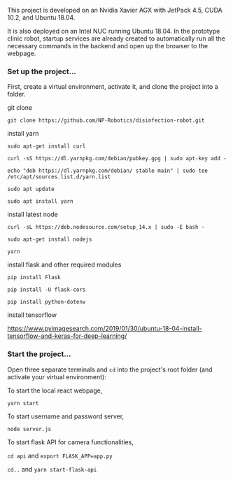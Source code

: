 This project is developed on an Nvidia Xavier AGX with JetPack 4.5, CUDA 10.2, and Ubuntu 18.04.

It is also deployed on an Intel NUC running Ubuntu 18.04. In the prototype clinic robot, startup services are already created to automatically run all the necessary commands in the backend and open up the browser to the webpage. 

### Set up the project...

First, create a virtual environment, activate it, and clone the project into a folder.

git clone

`git clone https://github.com/NP-Robotics/disinfection-robot.git`

install yarn

`sudo apt-get install curl`

`curl -sS https://dl.yarnpkg.com/debian/pubkey.gpg | sudo apt-key add -`

`echo "deb https://dl.yarnpkg.com/debian/ stable main" | sudo tee /etc/apt/sources.list.d/yarn.list`

`sudo apt update`

`sudo apt install yarn`

install latest node

`curl -sL https://deb.nodesource.com/setup_14.x | sudo -E bash -`

`sudo apt-get install nodejs`

`yarn`

install flask and other required modules

`pip install Flask`

`pip install -U flask-cors`

`pip install python-dotenv`

install tensorflow

https://www.pyimagesearch.com/2019/01/30/ubuntu-18-04-install-tensorflow-and-keras-for-deep-learning/

### Start the project...

Open three separate terminals and `cd` into the project's root folder (and activate your virtual environment):

To start the local react webpage,

`yarn start`

To start username and password server,

`node server.js`

To start flask API for camera functionalities,

`cd api` and `export FLASK_APP=app.py`

`cd..` and `yarn start-flask-api`
